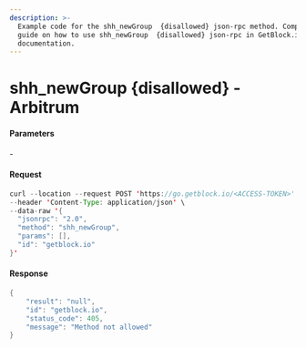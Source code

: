 ```yaml
---
description: >-
  Example code for the shh_newGroup  {disallowed} json-rpc method. Сomplete
  guide on how to use shh_newGroup  {disallowed} json-rpc in GetBlock.io Web3
  documentation.
---
```


# shh\_newGroup {disallowed} - Arbitrum

#### Parameters

\-

#### Request

```java
curl --location --request POST 'https://go.getblock.io/<ACCESS-TOKEN>' \
--header 'Content-Type: application/json' \
--data-raw '{
  "jsonrpc": "2.0",
  "method": "shh_newGroup",
  "params": [],
  "id": "getblock.io"
}'
```

#### Response

```java
{
    "result": "null",
    "id": "getblock.io",
    "status_code": 405,
    "message": "Method not allowed"
}
```
